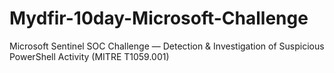 # Mydfir-10day-Microsoft-Challenge
Microsoft Sentinel SOC Challenge — Detection &amp; Investigation of Suspicious PowerShell Activity (MITRE T1059.001)
